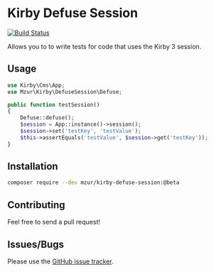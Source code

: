 # Kirby Defuse Session

[![Build Status](https://travis-ci.org/mzur/kirby-defuse-session.svg?branch=master)](https://travis-ci.org/mzur/kirby-defuse-session)

Allows you to to write tests for code that uses the Kirby 3 session.


## Usage

```php
use Kirby\Cms\App;
use Mzur\Kirby\DefuseSession\Defuse;

public function testSession()
{
    Defuse::defuse();
    $session = App::instance()->session();
    $session->set('testKey', 'testValue');
    $this->assertEquals('testValue', $session->get('testKey'));
}
```

## Installation

```bash
composer require --dev mzur/kirby-defuse-session:@beta
```

## Contributing

Feel free to send a pull request!

## Issues/Bugs

Please use the [GitHub issue tracker](https://github.com/mzur/kirby-defuse-session/issues).
